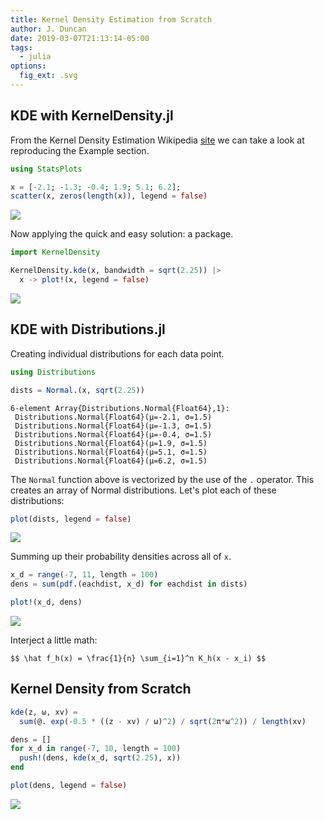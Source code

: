 ```yaml
---
title: Kernel Density Estimation from Scratch
author: J. Duncan
date: 2019-03-07T21:13:14-05:00
tags:
  - julia
options:
  fig_ext: .svg
---
```


## KDE with KernelDensity.jl

From the Kernel Density Estimation Wikipedia [site](https://en.wikipedia.org/wiki/Kernel_density_estimation) we can take a look at reproducing the Example section.

```julia
using StatsPlots

x = [-2.1; -1.3; -0.4; 1.9; 5.1; 6.2];
scatter(x, zeros(length(x)), legend = false)
```

![](/post/2019-03-07-kde-scratch_files/2019-3-7-kde-scratch_1_1.svg)

Now applying the quick and easy solution: a package.

```julia
import KernelDensity

KernelDensity.kde(x, bandwidth = sqrt(2.25)) |>
  x -> plot!(x, legend = false)
```


![](/post/2019-03-07-kde-scratch_files/2019-3-7-kde-scratch_2_1.svg)


## KDE with Distributions.jl

Creating individual distributions for each data point.

````julia
using Distributions

dists = Normal.(x, sqrt(2.25))
````


````
6-element Array{Distributions.Normal{Float64},1}:
 Distributions.Normal{Float64}(μ=-2.1, σ=1.5)
 Distributions.Normal{Float64}(μ=-1.3, σ=1.5)
 Distributions.Normal{Float64}(μ=-0.4, σ=1.5)
 Distributions.Normal{Float64}(μ=1.9, σ=1.5)
 Distributions.Normal{Float64}(μ=5.1, σ=1.5)
 Distributions.Normal{Float64}(μ=6.2, σ=1.5)
````

The `Normal` function above is vectorized by the use of the `.` operator. This creates an array of Normal distributions. Let's plot each of these distributions:

````julia
plot(dists, legend = false)
````

![](/post/2019-03-07-kde-scratch_files/2019-3-7-kde-scratch_4_1.svg)


Summing up their probability densities across all of `x`.

````julia
x_d = range(-7, 11, length = 100)
dens = sum(pdf.(eachdist, x_d) for eachdist in dists)

plot!(x_d, dens)
````

![](/post/2019-03-07-kde-scratch_files/2019-3-7-kde-scratch_5_1.svg)


Interject a little math:

`$$
\hat f_h(x) = \frac{1}{n} \sum_{i=1}^n K_h(x - x_i)
$$`


## Kernel Density from Scratch

````julia
kde(z, ω, xv) =
  sum(@. exp(-0.5 * ((z - xv) / ω)^2) / sqrt(2π*ω^2)) / length(xv)

dens = []
for x_d in range(-7, 10, length = 100)
  push!(dens, kde(x_d, sqrt(2.25), x))
end

plot(dens, legend = false)
````

![](/post/2019-03-07-kde-scratch_files/2019-3-7-kde-scratch_6_1.svg)
